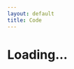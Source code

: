 ```yaml
---
layout: default
title: Code
---
```

<!--
# Code Page
The code of the PI-TG project

[zhangyurou][ZYR-organization] /
[PI-TG Project](https://github.com/zhangyurou/PI-TG)


[ZYR-organization]: https://github.com/zhangyurou
-->
<h1>Loading...</h1>
